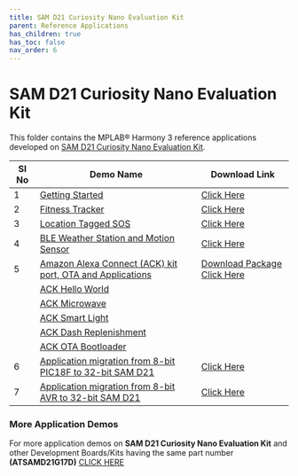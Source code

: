 ```yaml
---
title: SAM D21 Curiosity Nano Evaluation Kit
parent: Reference Applications
has_children: true
has_toc: false
nav_order: 6
---
```

# SAM D21 Curiosity Nano Evaluation Kit

This folder contains the MPLAB® Harmony 3 reference applications developed on [SAM D21 Curiosity Nano Evaluation Kit](https://www.microchip.com/Developmenttools/ProductDetails/DM320119).   

|SI No| Demo Name | Download Link |
| --- | --- | -- |
| 1 | [Getting Started](./samd21n_getting_started/readme.md) | [Click Here](https://github.com/MicrochipTech/MPLAB-Harmony-Reference-Apps/releases/latest/download/samd21n_getting_started.zip) |
| 2 | [Fitness Tracker](./fitness_tracker/readme.md) | [Click Here](https://github.com/MicrochipTech/MPLAB-Harmony-Reference-Apps/releases/latest/download/ble_fitness_tracker.zip) |
| 3 | [Location Tagged SOS](./location_sos/readme.md) | [Click Here](https://github.com/MicrochipTech/MPLAB-Harmony-Reference-Apps/releases/latest/download/location_sos.zip) |
| 4 | [BLE  Weather Station and Motion Sensor](./ble_weather_station/readme.md) | [Click Here](https://github.com/MicrochipTech/MPLAB-Harmony-Reference-Apps/releases/latest/download/ble_weather_station.zip) |
| 5 | [Amazon Alexa Connect (ACK) kit port, OTA and Applications](./samd21_amazon_ack/readme.md) | [Download Package Click Here](https://github.com/MicrochipTech/MPLAB-Harmony-Reference-Apps/releases/latest/download/samd21_amazon_ack.zip) |
| | [ACK Hello World](./samd21_amazon_ack/applications/HelloWorld/readme.md) |  |
| | [ACK Microwave](./samd21_amazon_ack/applications/Microwave/readme.md)  | |
| | [ACK Smart Light](./samd21_amazon_ack/applications/SmartLight/readme.md) | |
| | [ACK Dash Replenishment](./samd21_amazon_ack/applications/DashReplenishment/readme.md) | |
| | [ACK OTA Bootloader](./samd21_amazon_ack/bootloader/readme.md) | |
| 6 | [Application migration from 8-bit PIC18F to 32-bit SAM D21](./pic18f_to_samd21_migration/readme.md) | [Click Here](https://github.com/MicrochipTech/MPLAB-Harmony-Reference-Apps/releases/latest/download/pic18f_to_samd21_migration.zip)  |
| 7 | [Application migration from 8-bit AVR to 32-bit SAM D21](./atmega4809_to_samd21_migration/readme.md) | [Click Here](https://github.com/MicrochipTech/MPLAB-Harmony-Reference-Apps/releases/latest/download/atmega4809_to_samd21_migration.zip)  |


### More Application Demos

For more application demos on **SAM D21 Curiosity Nano Evaluation Kit** and other Development Boards/Kits having the same part number **(ATSAMD21G17D)** <a href="https://mplab-discover.microchip.com/v1/itemtype/com.microchip.ide.project?s0=ATSAMD21G17D" target="_blank"> CLICK HERE </a>
